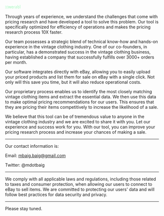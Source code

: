 <img src="werabl_finish_rectangle.png" width="10%" height="auto">

Through years of experience, we understand the challenges that come with pricing research and have developed a tool to solve this problem. Our tool is specifically optimized for efficiency of operations and makes the pricing research process 10X faster.


Our team possesses a strategic blend of technical know-how and hands-on experience in the vintage clothing industry. One of our co-founders, in particular, has a demonstrated success in the vintage clothing business, having established a company that successfully fulfills over 3000+ orders per month. 


Our software integrates directly with eBay, allowing you to easily upload your priced products and list them for sale on eBay with a single click. Not only will this save you time, but it will also reduce operational costs.


Our proprietary process enables us to identify the most closely matching vintage clothing items and extract the essential data. We then use this data to make optimal pricing recommendations for our users. This ensures that they are pricing their items competitively to increase the likelihood of a sale.


We believe that this tool can be of tremendous value to anyone in the vintage clothing industry and we are excited to share it with you. Let our experience and success work for you. With our tool, you can improve your pricing research process and increase your chances of making a sale.


-------


Our contact information is:

Email: mbaig.baig@gmail.com

Twitter: @mdotbaig


-------


We comply with all applicable laws and regulations, including those related to taxes and consumer protection, when allowing our users to connect to eBay to sell items. We are committed to protecting our users' data and will follow best practices for data security and privacy.


-------

Please stay tuned.

